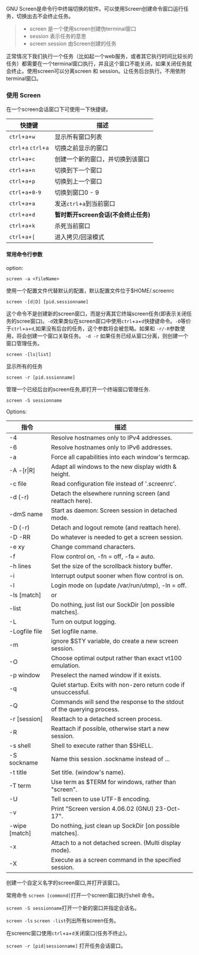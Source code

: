 GNU Screen是命令行中终端切换的软件。可以使用Screen创建命令窗口运行任务，切换出去不会终止任务。
>* screen 是一个使用screen创建伪terminal窗口
>* session 表示任务的意思
>* screen session 由Screen创建的任务

正常情况下我们执行一个任务（比如起一个web服务，或者其它执行时间比较长的任务）都需要在一个terminal窗口执行，并且这个窗口不能关闭，如果关闭任务就会终止。使用screen可以分离screen 和 session。让任务后台执行。不用依附terminal窗口。

### 使用 Screen

在一个screen会话窗口下可使用一下快捷键。

| 快捷键       | 描述   |
| --------   | -----  | 
| `ctrl`+`a`+`w`     | 显示所有窗口列表 | 
| `ctrl`+`a`  `ctrl`+`a`    | 切换之前显示的窗口 | 
| `ctrl`+`a`+`c`     | 创建一个新的窗口，并切换到该窗口 |
| `ctrl`+`a`+`n`     | 切换到下一个窗口 | 
| `ctrl`+`a`+`p`     | 切换到上一个窗口 | 
| `ctrl`+`a`+`0-9`     | 切换到窗口0 - 9 | 
| `ctrl`+`a`+`a`     | 发送`ctrl`+`a`到当前窗口 | 
| `ctrl`+`a`+`d`     | **暂时断开screen会话(不会终止任务)**| 
| `ctrl`+`a`+`k`     | 杀死当前窗口| 
| `ctrl`+`a`+`[`     | 进入拷贝/回滚模式| 

#### 常用命令行参数
option:
```shell
screen -a <fileName> 
```
使用一个配置文件代替默认的配置，默认配置文件位于$HOME/.screenrc

```shell
screen -[d|D] [pid.sessionname] 
```
这个命令不是创建新的screen窗口，而是分离其它终端screen任务(即表示关闭任务的scree窗口)。`-d`效果类似在screen窗口中使用`ctrl`+`a`+`d`快捷键命令。`-D`等价于`ctrl`+`a`+`d`,如果没有后台的任务，这个参数将会被忽略。如果和 `-r/-R`参数使用，将会创建一个窗口关联任务。
`-d -r`  如果任务已经从窗口分离，则创建一个窗口管理任务。
```shell
screen -[ls|list]
```
显示所有的任务
```shell
screen -r [pid.sssionname]
```
管理一个已经后台的screen任务,即打开一个终端窗口管理任务.
```shell
screen -S sessionname
```

Options:

|指令|描述|
|---|---|
|-4|            Resolve hostnames only to IPv4 addresses.|
|-6    |        Resolve hostnames only to IPv6 addresses.|
|-a      |      Force all capabilities into each window's termcap.|
|-A -[r\|R]  |   Adapt all windows to the new display width & height.|
|-c file   |    Read configuration file instead of '.screenrc'.|
|-d (-r)   |    Detach the elsewhere running screen (and reattach here).|
|-dmS name  |   Start as daemon: Screen session in detached mode.|
|-D (-r)    |   Detach and logout remote (and reattach here).|
|-D -RR     |   Do whatever is needed to get a screen session.|
|-e xy     |    Change command characters.|
|-f        |    Flow control on, -fn = off, -fa = auto.|
|-h lines   |   Set the size of the scrollback history buffer.|
|-i       |     Interrupt output sooner when flow control is on.|
|-l       |     Login mode on (update /var/run/utmp), -ln = off.|
|-ls [match] |  or|
|-list       |  Do nothing, just list our SockDir [on possible matches].|
|-L          |  Turn on output logging.|
|-Logfile file| Set logfile name.|
|-m           | ignore $STY variable, do create a new screen session.|
|-O           | Choose optimal output rather than exact vt100 emulation.|
|-p window    | Preselect the named window if it exists.|
|-q           | Quiet startup. Exits with non-zero return code if unsuccessful.|
|-Q           | Commands will send the response to the stdout of the querying process.|
|-r [session] | Reattach to a detached screen process.|
|-R           | Reattach if possible, otherwise start a new session.|
|-s shell     | Shell to execute rather than $SHELL.|
|-S sockname  | Name this session <pid>.sockname instead of <pid>.<tty>.<host>.|
|-t title     | Set title. (window's name).|
|-T term      | Use term as $TERM for windows, rather than "screen".|
|-U           | Tell screen to use UTF-8 encoding.|
|-v           | Print "Screen version 4.06.02 (GNU) 23-Oct-17".|
|-wipe [match]| Do nothing, just clean up SockDir [on possible matches].|
|-x           | Attach to a not detached screen. (Multi display mode).|
|-X           | Execute <cmd> as a screen command in the specified session.|

创建一个自定义名字的screen窗口,并打开该窗口。

常用命令
 `screen [commond]`打开一个screen窗口执行shell 命令。

 `screen -S sessionname`打开一个新的窗口并指定会话名。

 `screen -ls` `screen -list`列出所有screen任务。

 在screenc窗口使用`ctrl`+`a`+`d`关闭窗口(任务不终止)。
 
 `screen -r [pid|sessionname]` 打开任务会话窗口。




